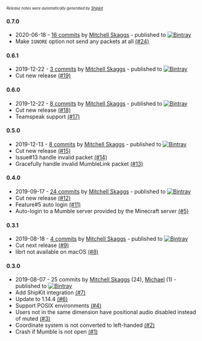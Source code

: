 <sup><sup>*Release notes were automatically generated by [Shipkit](http://shipkit.org/)*</sup></sup>

#### 0.7.0
 - 2020-06-18 - [16 commits](https://github.com/magneticflux-/fabric-mumblelink-mod/compare/v0.6.1...v0.7.0) by [Mitchell Skaggs](https://github.com/magneticflux-) - published to [![Bintray](https://img.shields.io/badge/Bintray-0.7.0-green.svg)](https://bintray.com/magneticflux/maven/fabric-mumblelink-mod/0.7.0)
 - Make `IGNORE` option not send any packets at all [(#24)](https://github.com/magneticflux-/fabric-mumblelink-mod/pull/24)

#### 0.6.1
 - 2019-12-22 - [3 commits](https://github.com/magneticflux-/fabric-mumblelink-mod/compare/v0.6.0...v0.6.1) by [Mitchell Skaggs](https://github.com/magneticflux-) - published to [![Bintray](https://img.shields.io/badge/Bintray-0.6.1-green.svg)](https://bintray.com/magneticflux/maven/fabric-mumblelink-mod/0.6.1)
 - Cut new release [(#19)](https://github.com/magneticflux-/fabric-mumblelink-mod/pull/19)

#### 0.6.0
 - 2019-12-22 - [8 commits](https://github.com/magneticflux-/fabric-mumblelink-mod/compare/v0.5.0...v0.6.0) by [Mitchell Skaggs](https://github.com/magneticflux-) - published to [![Bintray](https://img.shields.io/badge/Bintray-0.6.0-green.svg)](https://bintray.com/magneticflux/maven/fabric-mumblelink-mod/0.6.0)
 - Cut new release [(#18)](https://github.com/magneticflux-/fabric-mumblelink-mod/pull/18)
 - Teamspeak support [(#17)](https://github.com/magneticflux-/fabric-mumblelink-mod/pull/17)

#### 0.5.0
 - 2019-12-13 - [8 commits](https://github.com/magneticflux-/fabric-mumblelink-mod/compare/v0.4.0...v0.5.0) by [Mitchell Skaggs](https://github.com/magneticflux-) - published to [![Bintray](https://img.shields.io/badge/Bintray-0.5.0-green.svg)](https://bintray.com/magneticflux/maven/fabric-mumblelink-mod/0.5.0)
 - Cut new release [(#15)](https://github.com/magneticflux-/fabric-mumblelink-mod/pull/15)
 - Issue#13 handle invalid packet [(#14)](https://github.com/magneticflux-/fabric-mumblelink-mod/pull/14)
 - Gracefully handle invalid MumbleLink packet [(#13)](https://github.com/magneticflux-/fabric-mumblelink-mod/issues/13)

#### 0.4.0
 - 2019-09-17 - [24 commits](https://github.com/magneticflux-/fabric-mumblelink-mod/compare/v0.3.1...v0.4.0) by [Mitchell Skaggs](https://github.com/magneticflux-) - published to [![Bintray](https://img.shields.io/badge/Bintray-0.4.0-green.svg)](https://bintray.com/magneticflux/maven/fabric-mumblelink-mod/0.4.0)
 - Cut new release [(#12)](https://github.com/magneticflux-/fabric-mumblelink-mod/pull/12)
 - Feature#5 auto login [(#11)](https://github.com/magneticflux-/fabric-mumblelink-mod/pull/11)
 - Auto-login to a Mumble server provided by the Minecraft server [(#5)](https://github.com/magneticflux-/fabric-mumblelink-mod/issues/5)

#### 0.3.1
 - 2019-08-18 - [4 commits](https://github.com/magneticflux-/fabric-mumblelink-mod/compare/v0.3.0...v0.3.1) by [Mitchell Skaggs](https://github.com/magneticflux-) - published to [![Bintray](https://img.shields.io/badge/Bintray-0.3.1-green.svg)](https://bintray.com/magneticflux/maven/fabric-mumblelink-mod/0.3.1)
 - Cut next release [(#9)](https://github.com/magneticflux-/fabric-mumblelink-mod/pull/9)
 - librt not available on macOS [(#8)](https://github.com/magneticflux-/fabric-mumblelink-mod/issues/8)

#### 0.3.0
 - 2019-08-07 - 25 commits by [Mitchell Skaggs](https://github.com/magneticflux-) (24), [Michael](https://github.com/clrxbl) (1) - published to [![Bintray](https://img.shields.io/badge/Bintray-0.3.0-green.svg)](https://bintray.com/magneticflux/maven/fabric-mumblelink-mod/0.3.0)
 - Add ShipKit integration [(#7)](https://github.com/magneticflux-/fabric-mumblelink-mod/pull/7)
 - Update to 1.14.4 [(#6)](https://github.com/magneticflux-/fabric-mumblelink-mod/pull/6)
 - Support POSIX environments [(#4)](https://github.com/magneticflux-/fabric-mumblelink-mod/issues/4)
 - Users not in the same dimension have positional audio disabled instead of muted [(#3)](https://github.com/magneticflux-/fabric-mumblelink-mod/issues/3)
 - Coordinate system is not converted to left-handed [(#2)](https://github.com/magneticflux-/fabric-mumblelink-mod/issues/2)
 - Crash if Mumble is not open [(#1)](https://github.com/magneticflux-/fabric-mumblelink-mod/issues/1)

